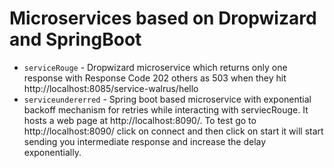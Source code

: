 # Microservices based on Dropwizard and SpringBoot

- `serviceRouge` - Dropwizard microservice which returns only one response with Response Code 202 others as 503 when they hit http://localhost:8085/service-walrus/hello
- `serviceundererred` - Spring boot based microservice with exponential backoff mechanism for retries while interacting with serviecRouge. It hosts a web page at http://localhost:8090/. To test go to http://localhost:8090/ click on connect and then click on start it will start sending you intermediate response and increase the delay exponentially.

